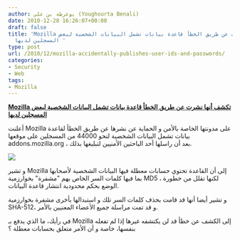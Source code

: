 ```yaml
---
author: يوغرطة بن علي (Youghourta Benali)
date: 2010-12-28 16:26:07+00:00
draft: false
title: 'Mozilla تكشف أنها نشرت عن طريق الخطأ قاعدة بيانات تشمل البيانات الشخصية لبعض
  المسجلين لديها '
type: post
url: /2010/12/mozilla-accidentally-publishes-user-ids-and-passwords/
categories:
- Security
- Web
tags:
- Mozilla
---
```


**[Mozilla تكشف أنها نشرت عن طريق الخطأ قاعدة بيانات تشمل البيانات الشخصية لبعض المسجلين لديها](https://www.it-scoop.com/2010/12/mozilla-accidentally-publishes-user-ids-and-passwords)**


أعلنت Mozilla على مدونتها الخاصة بالأمن و الحماية عن نشرها عن طريق الخطأ لقاعدة بيانات تشمل البيانات الشخصية لنحو 44000 من المسجلين على موقعها addons.mozilla.org ، بعد أن راسلها أحد الباحثين الأمنيين لتبليغها بذلك.

[![](https://www.it-scoop.com/wp-content/uploads/2009/12/mozilla-logo.png)
](https://www.it-scoop.com/2010/12/mozilla-accidentally-publishes-user-ids-and-passwords)

و تشير Mozilla إلى أن القاعدة تحتوي حسابات معطلة فيها البيانات الشخصية لأصحابها بما فيها كلمات السر الخاص بهم "مشفرة" بخوارزمية MD5 ، لكنها تقلل من خطورة الوضع بحكم محدودية انتشار قاعدة البيانات.

و تشير أيضا أنها قد قامت بحذف كلمات السر تلك و استبدالها بأخرى مشفرة بخوارزمية SHA-512، و قد تمت مراسلة جميع الأعضاء المعنيين بالأمر.

في رأيك، ما الذي يدفع بـ Mozilla إلى الكشف عن خطأ قد لن يكتشفه غيرها إذا لم تفعله بنفسها، خاصة و أن الأمر متعلق بحسابات معطلة ؟
